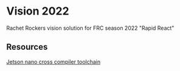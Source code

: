# Vision 2022

Rachet Rockers vision solution for FRC season 2022 "Rapid React"

## Resources

[Jetson nano cross compiler toolchain](https://developer.nvidia.com/embedded/dlc/l4t-gcc-7-3-1-toolchain-64-bit-32-1)
